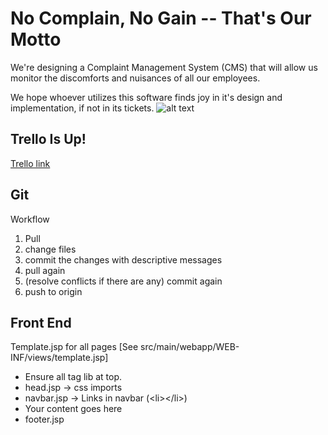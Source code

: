 # No Complain, No Gain -- That's Our Motto
We're designing a Complaint Management System (CMS) that will allow us monitor the discomforts and nuisances of all our employees.

We hope whoever utilizes this software finds joy in it's design and implementation, if not in its tickets.
![alt text](https://i.redd.it/pkjxpbwqt9801.jpg)

## Trello Is Up!
[Trello link](https://trello.com/b/encea361/issuetracker)


## Git
Workflow
1. Pull
2. change files
3. commit the changes with descriptive messages
4. pull again
5. (resolve conflicts if there are any) commit again
6. push to origin

## Front End
Template.jsp for all pages [See src/main/webapp/WEB-INF/views/template.jsp]
- Ensure all tag lib at top.
- head.jsp -> css imports
- navbar.jsp -> Links in navbar (\<li\>\</li\>)
- <body> Your content goes here </body>
- footer.jsp